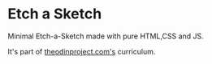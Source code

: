 # Etch a Sketch 

 Minimal Etch-a-Sketch made with pure HTML,CSS and JS.
 
 It's part of [theodinproject.com's](https://www.theodinproject.com/courses/foundations/lessons/etch-a-sketch-project) curriculum.
